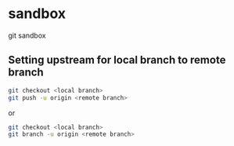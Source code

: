 sandbox
=======

git sandbox

Setting upstream for local branch to remote branch
--------------------------------------------------

```zsh
git checkout <local branch>
git push -u origin <remote branch>
```

or

```zsh
git checkout <local branch>
git branch -u origin <remote branch>
```
